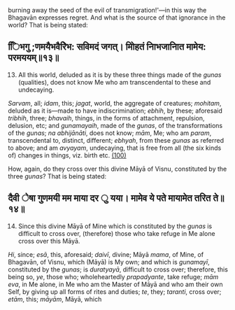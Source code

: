 burning away the seed of the evil of transmigration!'—in this way the Bhagavān expresses regret. And what is the source of that ignorance in the world? That is being stated:

## ििभगु ;णमयैभवैरेिभ: सविमदं जगत्। मोिहतं नािभजानाित मामेय: परमययम्॥१३॥

13. All this world, deluded as it is by these three things made of the *gunas* (qualities), does not know Me who am transcendental to these and undecaying.

*Sarvam*, all; *idam*, this; *jagat*, world, the aggregate of creatures; *mohitam*, deluded as it is—made to have indiscrimination; *ebhih*, by these; aforesaid *tribhih*, three; *bhavaih*, things, in the forms of attachment, repulsion, delusion, etc; and *gunamayaih*, made of the *gunas*, of the transformations of the *gunas*; *na abhijānāti*, does not know; *mām*, Me; who am *param*, transcendental to, distinct, different; *ebhyah*, from these *gunas* as referred to above; and am *avyayam*, undecaying, that is free from all (the six kinds of) changes in things, viz. birth etc. [\(100\)](#page--1-0)

How, again, do they cross over this divine Māyā of Visnu, constituted by the three *gunas*? That is being stated:

## दैवी ेषा गुणमयी मम माया दर ु यया। मामेव ये पते मायामेत तरित ते॥१४॥

14. Since this divine Māyā of Mine which is constituted by the *gunas* is difficult to cross over, (therefore) those who take refuge in Me alone cross over this Māyā.

*Hi*, since; *esā*, this, aforesaid; *daivī*, divine; Māyā *mama*, of Mine, of Bhagavān, of Visnu, which (Māyā) is My own; and which is *gunamayī*, constituted by the *gunas*; is *duratyayā*, difficult to cross over; therefore, this being so, *ye*, those who; wholeheartedly *prapadyante*, take refuge; *mām eva*, in Me alone, in Me who am the Master of Māyā and who am their own Self, by giving up all forms of rites and duties; *te*, they; *taranti*, cross over; *etām*, this; *māyām*, Māyā, which
